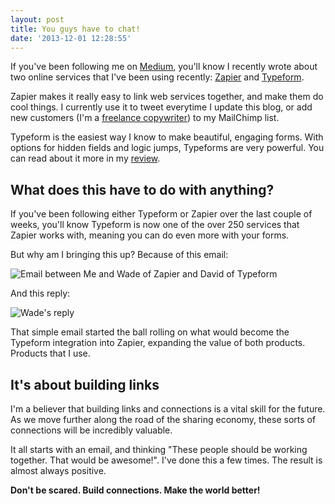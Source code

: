 ```yaml
---
layout: post
title: You guys have to chat!
date: '2013-12-01 12:28:55'
---
```


If you've been following me on [Medium](http://medium.com/@Smutchings), you'll know I recently wrote about two online services that I've been using recently: [Zapier](http://zpr.io/Pq3v) and [Typeform](http://typeform.com). 

Zapier makes it really easy to link web services together, and make them do cool things. I currently use it to tweet everytime I update this blog, or add new customers (I'm a [freelance copywriter](http://samhutchings.co)) to my MailChimp list. 

Typeform is the easiest way I know to make beautiful, engaging forms. With options for hidden fields and logic jumps, Typeforms are very powerful. You can read about it more in my [review](https://medium.com/bitcolumns-medium/ba171a434ca8).

## What does this have to do with anything?
If you've been following either Typeform or Zapier over the last couple of weeks, you'll know Typeform is now one of the over 250 services that Zapier works with, meaning you can do even more with your forms.

But why am I bringing this up? Because of this email:

![Email between Me and Wade of Zapier and David of Typeform](/content/images/2013/Dec/Screenshot_2013_12_01_12_19_24.png)

And this reply:

![Wade's reply](/content/images/2013/Dec/Screenshot_2013_12_01_12_22_59.png)

That simple email started the ball rolling on what would become the Typeform integration into Zapier, expanding the value of both products. Products that I use. 

## It's about building links
I'm a believer that building links and connections is a vital skill for the future. As we move further along the road of the sharing economy, these sorts of connections will be incredibly valuable. 

It all starts with an email, and thinking "These people should be working together. That would be awesome!". I've done this a few times. The result is almost always positive.

**Don't be scared. Build connections. Make the world better!**